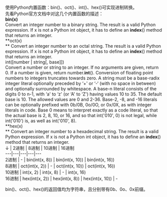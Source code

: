 使用Python内置函数：bin()、oct()、int()、hex()可实现进制转换。  
先看Python官方文档中对这几个内置函数的描述：  
**bin(x)**  
Convert an integer number to a binary string. The result is a valid Python
expression. If x is not a Python int object, it has to define an __index__()
method that returns an integer.  
**oct(x)  
** Convert an integer number to an octal string. The result is a valid Python
expression. If x is not a Python int object, it has to define an __index__()
method that returns an integer.  
int([number | string[, base]])  
Convert a number or string to an integer. If no arguments are given, return 0.
If a number is given, return number.__int__(). Conversion of floating point
numbers to integers truncates towards zero. A string must be a base-radix
integer literal optionally preceded by ‘+' or ‘-‘ (with no space in between)
and optionally surrounded by whitespace. A base-n literal consists of the
digits 0 to n-1, with ‘a' to ‘z' (or ‘A' to ‘Z') having values 10 to 35. The
default base is 10. The allowed values are 0 and 2-36. Base-2, -8, and -16
literals can be optionally prefixed with 0b/0B, 0o/0O, or 0x/0X, as with
integer literals in code. Base 0 means to interpret exactly as a code literal,
so that the actual base is 2, 8, 10, or 16, and so that int('010', 0) is not
legal, while int('010') is, as well as int('010', 8).  
**hex(x)  
** Convert an integer number to a hexadecimal string. The result is a valid
Python expression. If x is not a Python int object, it has to define an
__index__() method that returns an integer.  
↓  |  2进制  |  8进制  |  10进制  |  16进制  
---|---|---|---|---  
2进制  |  -  |  bin(int(x, 8))  |  bin(int(x, 10))  |  bin(int(x, 16))  
8进制  |  oct(int(x, 2))  |  -  |  oct(int(x, 10))  |  oct(int(x, 16))  
10进制  |  int(x, 2)  |  int(x, 8)  |  -  |  int(x, 16)  
16进制  |  hex(int(x, 2))  |  hex(int(x, 8))  |  hex(int(x, 10))  |  -  
  
bin()、oct()、hex()的返回值均为字符串，且分别带有0b、0o、0x前缀。

